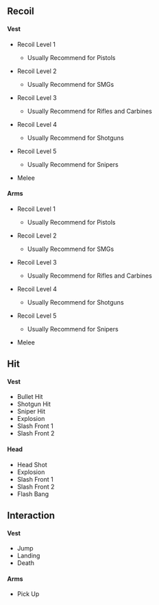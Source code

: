 ## Recoil

#### Vest

- Recoil Level 1
  - Usually Recommend for Pistols
- Recoil Level 2
  - Usually Recommend for SMGs
- Recoil Level 3
  - Usually Recommend for Rifles and Carbines

- Recoil Level 4
  - Usually Recommend for Shotguns
- Recoil Level 5
  - Usually Recommend for Snipers
- Melee

#### Arms

- Recoil Level 1
  - Usually Recommend for Pistols
- Recoil Level 2
  - Usually Recommend for SMGs
- Recoil Level 3
  - Usually Recommend for Rifles and Carbines

- Recoil Level 4
  - Usually Recommend for Shotguns
- Recoil Level 5
  - Usually Recommend for Snipers
- Melee



## Hit

#### Vest

- Bullet Hit
- Shotgun Hit
- Sniper Hit
- Explosion
- Slash Front 1
- Slash Front 2

#### Head

- Head Shot
- Explosion
- Slash Front 1
- Slash Front 2
- Flash Bang



## Interaction

#### Vest

- Jump
- Landing
- Death

#### Arms

- Pick Up

